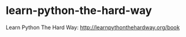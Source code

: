 learn-python-the-hard-way
=========================

Learn Python The Hard Way: http://learnpythonthehardway.org/book
